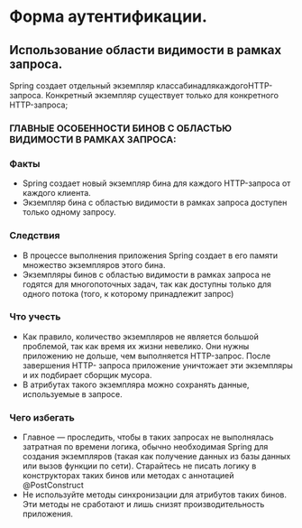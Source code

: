 # Форма аутентификации.

## Использование области видимости в рамках запроса.

Spring создает отдельный экземпляр классабинадлякаждогоHTTP-запроса.
Конкретный экземпляр существует только для конкретного HTTP-запроса;

### ГЛАВНЫЕ ОСОБЕННОСТИ БИНОВ С ОБЛАСТЬЮ ВИДИМОСТИ В РАМКАХ ЗАПРОСА:

### Факты
- Spring создает новый экземпляр бина для каждого HTTP-запроса от каждого клиента.
- Экземпляр бина с областью видимости в рамках запроса доступен только одному запросу.
### Следствия
- В процессе выполнения приложения Spring создает в его памяти множество экземпляров этого бина.
- Экземпляры бинов с областью видимости
  в рамках запроса не годятся для многопоточных задач,
  так как доступны только для одного потока (того, к которому принадлежит запрос)
### Что учесть
- Как правило, количество экземпляров не является большой проблемой, так как время их жизни невелико.
Они нужны приложению не дольше, чем выполняется HTTP-запрос.
После завершения HTTP- запроса приложение уничтожает эти экземпляры и их подбирает сборщик мусора.
- В атрибутах такого экземпляра можно сохранять данные, используемые в запросе.
### Чего избегать
- Главное — проследить, чтобы в таких запросах не выполнялась затратная по времени логика,
обычно необходимая Spring для создания экземпляров (такая как получение данных из базы данных или вызов функции по сети).
Старайтесь не писать логику в конструкторах таких бинов или методах с аннотацией @PostConstruct
- Не используйте методы синхронизации для атрибутов таких бинов.
Эти методы не сработают и лишь снизят производительность приложения.
